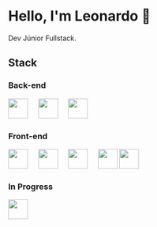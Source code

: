 # Hello, I'm **Leonardo** 👋

Dev Júnior Fullstack.


## Stack

### Back-end
<img src="https://cdn.jsdelivr.net/gh/devicons/devicon/icons/nodejs/nodejs-original.svg" width="40" height="40"/>⠀⠀<img src="https://cdn.jsdelivr.net/gh/devicons/devicon/icons/mysql/mysql-original-wordmark.svg" width="40" height="40" />⠀⠀<img src="https://cdn.jsdelivr.net/gh/devicons/devicon/icons/express/express-original.svg" width="40" height="40"/>
          
    
### Front-end
<img src="https://cdn.jsdelivr.net/gh/devicons/devicon/icons/javascript/javascript-original.svg" width="40" height="40" />⠀⠀<img src="https://cdn.jsdelivr.net/gh/devicons/devicon/icons/react/react-original.svg" width="40" height="40"/>⠀⠀<img src="https://cdn.jsdelivr.net/gh/devicons/devicon/icons/html5/html5-original.svg" width="40" height="40" />⠀⠀<img src="https://cdn.jsdelivr.net/gh/devicons/devicon/icons/css3/css3-original.svg" width="40" height="40" /> <img src="https://cdn.jsdelivr.net/gh/devicons/devicon/icons/typescript/typescript-original.svg" width="40"/>

### In Progress
 <img src="https://cdn.jsdelivr.net/gh/devicons/devicon/icons/java/java-original.svg" width="40"/>
          
          

